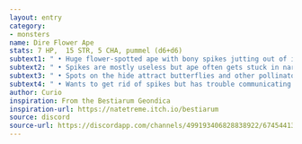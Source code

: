 ```yaml
---
layout: entry
category:
- monsters 
name: Dire Flower Ape
stats: 7 HP,  15 STR, 5 CHA, pummel (d6+d6)
subtext1: " • Huge flower-spotted ape with bony spikes jutting out of it."
subtext2: " • Spikes are mostly useless but ape often gets stuck in narrow spaces."
subtext3: " • Spots on the hide attract butterflies and other pollinators."
subtext4: " • Wants to get rid of spikes but has trouble communicating such."
author: Curio
inspiration: From the Bestiarum Geondica
inspiration-url: https://natetreme.itch.io/bestiarum
source: discord
source-url: https://discordapp.com/channels/499193406828838922/674544134798966806/705384228577214495
---
```

